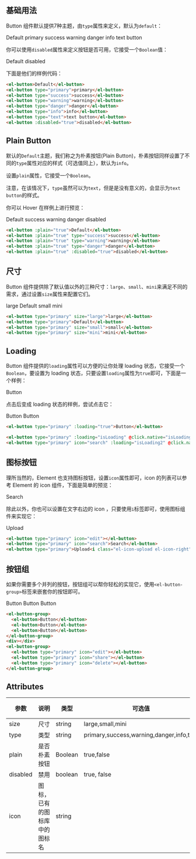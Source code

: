 <script>
  export default {
    data() {
      return {
        isLoading: false,
        isLoading2: false
      };
    },
    methods: {
      handleClick(event) {
        console.log(event);
        alert('button clicked!');
      }
    }
  }
</script>
<style>
  .demo-box.demo-button {
    .el-button + .el-button {
      margin-left: 10px;
    }
    .el-button-group {
      margin-bottom: 20px;

      .el-button + .el-button {
        margin-left: 0;
      }
    }
  }
</style>

## 基础用法

Button 组件默认提供7种主题，由`type`属性来定义，默认为`default`：

<div class="demo-box demo-button">
  <el-button>Default</el-button>
  <el-button type="primary">primary</el-button>
  <el-button type="success">success</el-button>
  <el-button type="warning">warning</el-button>
  <el-button type="danger">danger</el-button>
  <el-button type="info">info</el-button>
  <el-button type="text">text button</el-button>
</div>

你可以使用`disabled`属性来定义按钮是否可用，它接受一个`Boolean`值：

<div class="demo-box demo-button">
  <el-button>Default</el-button>
  <el-button :disabled="true">disabled</el-button>
</div>

下面是他们的样例代码：

```html
<el-button>Default</el-button>
<el-button type="primary">primary</el-button>
<el-button type="success">success</el-button>
<el-button type="warning">warning</el-button>
<el-button type="danger">danger</el-button>
<el-button type="info">info</el-button>
<el-button type="text">text button</el-button>
<el-button :disabled="true">disabled</el-button>
```

## Plain Button

默认的`Default`主题，我们称之为朴素按钮(Plain Button)，朴素按钮同样设置了不同的`type`属性对应的样式（可选值同上），默认为`info`。

设置`plain`属性，它接受一个`Boolean`。

注意，在该情况下，`type`虽然可以为`text`，但是是没有意义的，会显示为`text button`的样式。

你可以 Hover 在样例上进行预览：

<div class="demo-box demo-button">
  <el-button :plain="true">Default</el-button>
  <el-button :plain="true" type="success">success</el-button>
  <el-button :plain="true" type="warning">warning</el-button>
  <el-button :plain="true" type="danger">danger</el-button>
  <el-button :plain="true" :disabled="true">disabled</el-button>
</div>

```html
<el-button :plain="true">Default</el-button>
<el-button :plain="true" type="success">success</el-button>
<el-button :plain="true" type="warning">warning</el-button>
<el-button :plain="true" type="danger">danger</el-button>
<el-button :plain="true" :disabled="true">disabled</el-button>
```

## 尺寸

Button 组件提供除了默认值以外的三种尺寸：`large`、`small`、`mini`来满足不同的需求，通过设置`size`属性来配置它们。

<div class="demo-box demo-button">
  <el-button type="primary" size="large">large</el-button>
  <el-button type="primary">Default</el-button>
  <el-button type="primary" size="small">small</el-button>
  <el-button type="primary" size="mini">mini</el-button>
</div>

```html
<el-button type="primary" size="large">large</el-button>
<el-button type="primary">Default</el-button>
<el-button type="primary" size="small">small</el-button>
<el-button type="primary" size="mini">mini</el-button>
```

## Loading

Button 组件提供的`loading`属性可以方便的让你处理 loading 状态，它接受一个`Boolean`，要设置为 loading 状态，只要设置`loading`属性为`true`即可，下面是一个样例：

<div class="demo-box demo-button">
  <el-button type="primary" :loading="true">Button</el-button>
</div>

点击后变成 loading 状态的样例，尝试点击它：

<div class="demo-box demo-button">
  <el-button type="primary" :loading="isLoading" @click.native="isLoading = true">Button</el-button>
  <el-button type="primary" icon="search" :loading="isLoading2" @click.native="isLoading2 = true">Button</el-button>
</div>

```html
<el-button type="primary" :loading="true">Button</el-button>

<el-button type="primary" :loading="isLoading" @click.native="isLoading = true">Button</el-button>
<el-button type="primary" icon="search" :loading="isLoading2" @click.native="isLoading2 = true">Button</el-button>
```

## 图标按钮

理所当然的，Element 也支持图标按钮，设置`icon`属性即可，icon 的列表可以参考 Element 的 icon 组件，下面是简单的预览：

<div class="demo-box demo-button">
  <el-button type="primary" icon="edit"></el-button>
  <el-button type="primary" icon="search">Search</el-button>
</div>

除此以外，你也可以设置在文字右边的 icon ，只要使用`i`标签即可，使用图标组件来实现它：

<div class="demo-box demo-button">
  <el-button type="primary">Upload<i class="el-icon-upload el-icon-right"></i></el-button>
</div>

```html
<el-button type="primary" icon="edit"></el-button>
<el-button type="primary" icon="search">Search</el-button>
<el-button type="primary">Upload<i class="el-icon-upload el-icon-right"></i></el-button>
```

## 按钮组

如果你需要多个并列的按钮，按钮组可以帮你轻松的实现它，使用`<el-button-group>`标签来嵌套你的按钮即可。

<div class="demo-box demo-button">
  <el-button-group>
    <el-button>Button</el-button>
    <el-button>Button</el-button>
    <el-button>Button</el-button>
  </el-button-group>
  <div></div>
  <el-button-group>
    <el-button type="primary" icon="edit"></el-button>
    <el-button type="primary" icon="share"></el-button>
    <el-button type="primary" icon="delete"></el-button>
  </el-button-group>
</div>

```html
<el-button-group>
  <el-button>Button</el-button>
  <el-button>Button</el-button>
  <el-button>Button</el-button>
</el-button-group>
<div></div>
<el-button-group>
  <el-button type="primary" icon="edit"></el-button>
  <el-button type="primary" icon="share"></el-button>
  <el-button type="primary" icon="delete"></el-button>
</el-button-group>
```

## Attributes
| 参数      | 说明    | 类型      | 可选值       | 默认值   |
|---------- |-------- |---------- |-------------  |-------- |
| size     | 尺寸   | string  |   large,small,mini            |         |
| type     | 类型   | string    |   primary,success,warning,danger,info,text |         |
| plain     | 是否朴素按钮   | Boolean    | true,false | false   |
| disabled  | 禁用    | boolean   | true, false   | false   |
| icon  | 图标，已有的图标库中的图标名 | string   |    |    |
